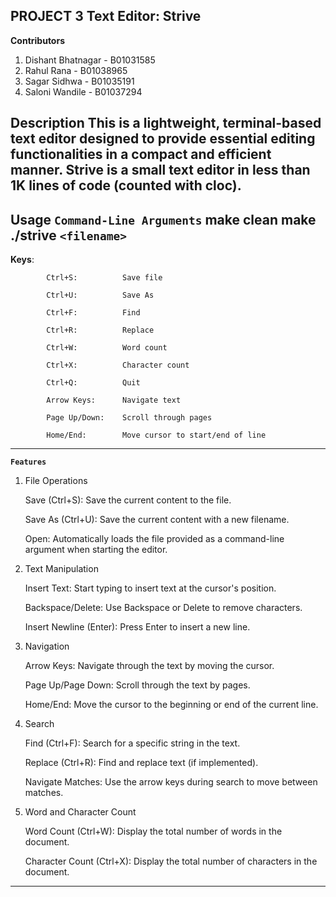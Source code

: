 **PROJECT 3**
Text Editor: Strive
----

**Contributors**
1. Dishant Bhatnagar - B01031585
2. Rahul Rana - B01038965
3. Sagar Sidhwa - B01035191
4. Saloni Wandile - B01037294

**Description**
This is a lightweight, terminal-based text editor designed to provide essential editing functionalities in a compact and efficient manner. Strive is a small text editor in less than 1K lines of code (counted with cloc).
---

**Usage** 
**`Command-Line Arguments`**
    make clean
    make
    ./strive `<filename>`
---

**Keys**:

            Ctrl+S:          Save file

            Ctrl+U:          Save As

            Ctrl+F:          Find

            Ctrl+R:          Replace

            Ctrl+W:          Word count

            Ctrl+X:          Character count

            Ctrl+Q:          Quit

            Arrow Keys:      Navigate text

            Page Up/Down:    Scroll through pages

            Home/End:        Move cursor to start/end of line
---


**`Features`**

1. File Operations

    Save (Ctrl+S): Save the current content to the file.

    Save As (Ctrl+U): Save the current content with a new filename.

    Open: Automatically loads the file provided as a command-line argument when starting the editor.

2. Text Manipulation

    Insert Text: Start typing to insert text at the cursor's position.

    Backspace/Delete: Use Backspace or Delete to remove characters.

    Insert Newline (Enter): Press Enter to insert a new line.

3. Navigation

    Arrow Keys: Navigate through the text by moving the cursor.

    Page Up/Page Down: Scroll through the text by pages.

    Home/End: Move the cursor to the beginning or end of the current line.

4. Search

    Find (Ctrl+F): Search for a specific string in the text.

    Replace (Ctrl+R): Find and replace text (if implemented).

    Navigate Matches: Use the arrow keys during search to move between matches.

5. Word and Character Count

    Word Count (Ctrl+W): Display the total number of words in the document.

    Character Count (Ctrl+X): Display the total number of characters in the document.
---
